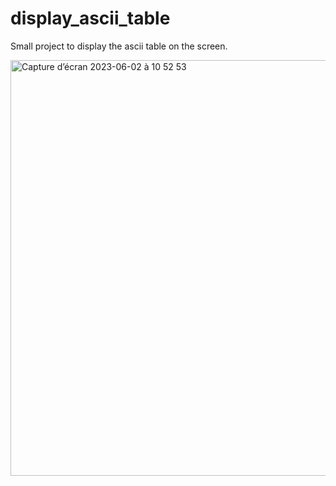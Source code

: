 # display_ascii_table

Small project to display the ascii table on the screen.


<img width="665" alt="Capture d’écran 2023-06-02 à 10 52 53" src="https://github.com/NigeParis/display_ascii_table/assets/128382762/c19f9900-e834-4853-9611-51f31af194ce">
